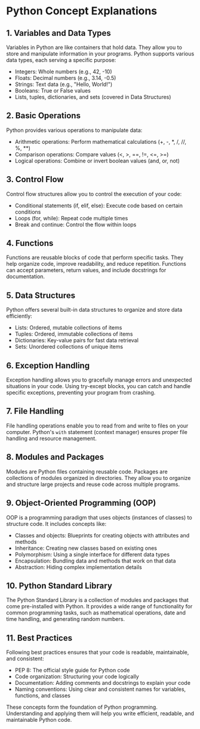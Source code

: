 # Python Concept Explanations

## 1. Variables and Data Types

Variables in Python are like containers that hold data. They allow you to store and manipulate information in your programs. Python supports various data types, each serving a specific purpose:

- Integers: Whole numbers (e.g., 42, -10)
- Floats: Decimal numbers (e.g., 3.14, -0.5)
- Strings: Text data (e.g., "Hello, World!")
- Booleans: True or False values
- Lists, tuples, dictionaries, and sets (covered in Data Structures)

## 2. Basic Operations

Python provides various operations to manipulate data:

- Arithmetic operations: Perform mathematical calculations (+, -, \*, /, //, %, \*\*)
- Comparison operations: Compare values (<, >, ==, !=, <=, >=)
- Logical operations: Combine or invert boolean values (and, or, not)

## 3. Control Flow

Control flow structures allow you to control the execution of your code:

- Conditional statements (if, elif, else): Execute code based on certain conditions
- Loops (for, while): Repeat code multiple times
- Break and continue: Control the flow within loops

## 4. Functions

Functions are reusable blocks of code that perform specific tasks. They help organize code, improve readability, and reduce repetition. Functions can accept parameters, return values, and include docstrings for documentation.

## 5. Data Structures

Python offers several built-in data structures to organize and store data efficiently:

- Lists: Ordered, mutable collections of items
- Tuples: Ordered, immutable collections of items
- Dictionaries: Key-value pairs for fast data retrieval
- Sets: Unordered collections of unique items

## 6. Exception Handling

Exception handling allows you to gracefully manage errors and unexpected situations in your code. Using try-except blocks, you can catch and handle specific exceptions, preventing your program from crashing.

## 7. File Handling

File handling operations enable you to read from and write to files on your computer. Python's `with` statement (context manager) ensures proper file handling and resource management.

## 8. Modules and Packages

Modules are Python files containing reusable code. Packages are collections of modules organized in directories. They allow you to organize and structure large projects and reuse code across multiple programs.

## 9. Object-Oriented Programming (OOP)

OOP is a programming paradigm that uses objects (instances of classes) to structure code. It includes concepts like:

- Classes and objects: Blueprints for creating objects with attributes and methods
- Inheritance: Creating new classes based on existing ones
- Polymorphism: Using a single interface for different data types
- Encapsulation: Bundling data and methods that work on that data
- Abstraction: Hiding complex implementation details

## 10. Python Standard Library

The Python Standard Library is a collection of modules and packages that come pre-installed with Python. It provides a wide range of functionality for common programming tasks, such as mathematical operations, date and time handling, and generating random numbers.

## 11. Best Practices

Following best practices ensures that your code is readable, maintainable, and consistent:

- PEP 8: The official style guide for Python code
- Code organization: Structuring your code logically
- Documentation: Adding comments and docstrings to explain your code
- Naming conventions: Using clear and consistent names for variables, functions, and classes

These concepts form the foundation of Python programming. Understanding and applying them will help you write efficient, readable, and maintainable Python code.
